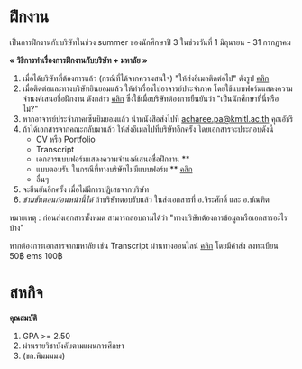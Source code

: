 # ฝึกงาน 
เป็นการฝึกงานกับบริษัทในช่วง summer ของนักศึกษาปี 3 ในช่วงวันที่ 1 มิถุนายน - 31 กรกฏาคม


**« วิธีการทำเรื่องการฝึกงานกับบริษัท + มหาลัย »**
1. เมื่อได้บริษัทที่ต้องการแล้ว (กรณีที่ได้จากความสนใจ) "ให้ส่งอีเมลติดต่อไป" ดังรูป [คลิก](https://github.com/TKishioru/KMITL/blob/main/0_Other/Document/%E0%B8%95%E0%B8%B1%E0%B8%A7%E0%B8%AD%E0%B8%A2%E0%B9%88%E0%B8%B2%E0%B8%87%E0%B8%AD%E0%B8%B5%E0%B9%80%E0%B8%A1%E0%B8%A5.jpg)
2. เมื่อติดต่อและทางบริษัทยินยอมแล้ว ให้ทำเรื่องไปอาจารย์ประจำภาค โดยใช้แบบฟอร์มแสดงความจำนงค์เสนอชื่อฝึกงาน ดังกล่าว [คลิก](https://github.com/TKishioru/KMITL/blob/main/0_Other/Document/%E0%B9%81%E0%B8%9A%E0%B8%9A%E0%B8%9F%E0%B8%AD%E0%B8%A3%E0%B9%8C%E0%B8%A1%E0%B9%81%E0%B8%AA%E0%B8%94%E0%B8%87%E0%B8%84%E0%B8%A7%E0%B8%B2%E0%B8%A1%E0%B8%88%E0%B8%B3%E0%B8%99%E0%B8%87%E0%B8%84%E0%B9%8C%E0%B9%80%E0%B8%AA%E0%B8%99%E0%B8%AD%E0%B8%8A%E0%B8%B7%E0%B9%88%E0%B8%AD%E0%B8%9D%E0%B8%B6%E0%B8%81%E0%B8%87%E0%B8%B2%E0%B8%99.doc) ซึ่งใช้เมื่อบริษัทต้องการยืนยันว่า "เป็นนักศึกษาที่นี่หรือไม่?"
3. หากอาจารย์ประจำภาคเซ็นยิมยอมแล้ว นำหนังสือส่งไปที่ acharee.pa@kmitl.ac.th คุณอัชรี
4. ถ้าได้เอกสารจากคณะกลับมาแล้ว ให้ส่งอีเมลไปที่บริษัทอีกครั้ง โดยเอกสารจะประกอบดังนี้
    - CV หรือ Portfolio
    - Transcript
    - เอกสารแบบฟอร์มแสดงความจำนงค์เสนอชื่อฝึกงาน **
    - แบบตอบรับ ในกรณีที่ทางบริษัทไม่มีแบบฟอร์ม ** [คลิก](https://github.com/TKishioru/KMITL/blob/main/0_Other/Document/%E0%B9%81%E0%B8%9A%E0%B8%9A%E0%B8%95%E0%B8%AD%E0%B8%9A%E0%B8%A3%E0%B8%B1%E0%B8%9A.docx)
    - อื่นๆ
5. จะยืนยันอีกครั้ง เมื่อไม่มีการปฏิเสธจากบริษัท
6. *ข้ามขั้นตอนก่อนหน้านี้ได้* ถ้าบริษัทตอบรับแล้ว ในส่งเอกสารที่ อ.จิระศักดิ์ และ อ.บัณฑิต

หมายเหตุ : ก่อนส่งเอกสารทั้งหมด สามารถสอบถามได้ว่า "ทางบริษัทต้องการข้อมูลหรือเอกสารอะไรบ้าง"

หากต้องการเอกสารจากมหาลัย เช่น Transcript ผ่านทางออนไลน์ [คลิก](https://drive.google.com/file/d/1bNekSLwtInmBvQUyLLCVJgLCUcsb27cB/view) โดยมีค่าส่ง ลงทะเบียน 50฿ ems 100฿

# สหกิจ

**คุณสมบัติ**
1. GPA >= 2.50
2. ผ่านรายวิชาบังคับตามแผนการศึกษา
3. (ขก.พิมมมมม)
